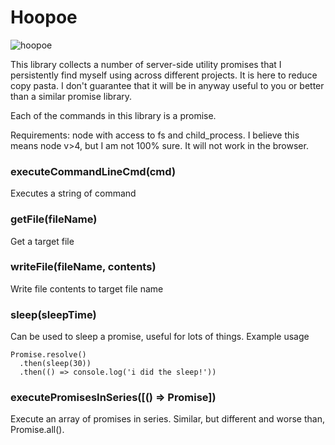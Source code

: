 # Hoopoe

![hoopoe](https://upload.wikimedia.org/wikipedia/commons/thumb/2/2f/Common_Hoopoe_%28Upupa_epops%29_Photograph_by_Shantanu_Kuveskar.jpg/220px-Common_Hoopoe_%28Upupa_epops%29_Photograph_by_Shantanu_Kuveskar.jpg)

This library collects a number of server-side utility promises that I persistently find myself using across different projects. It is here to reduce copy pasta. I don't guarantee that it will be in anyway useful to you or better than a similar promise library.

Each of the commands in this library is a promise.

Requirements: node with access to fs and child_process. I believe this means node v>4, but I am not 100% sure. It will not work in the browser.

### executeCommandLineCmd(cmd)

Executes a string of command

### getFile(fileName)

Get a target file

### writeFile(fileName, contents)

Write file contents to target file name

### sleep(sleepTime)

Can be used to sleep a promise, useful for lots of things. Example usage

```
Promise.resolve()
  .then(sleep(30))
  .then(() => console.log('i did the sleep!'))
```

### executePromisesInSeries([() => Promise])

Execute an array of promises in series. Similar, but different and worse than, Promise.all().
